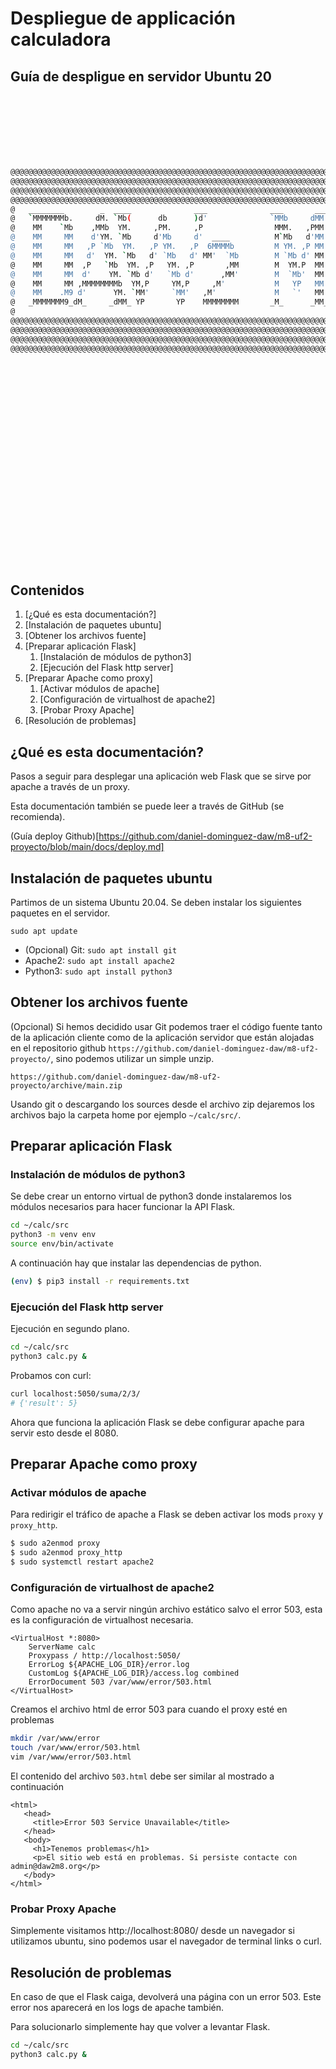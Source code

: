 # Despliegue de applicación calculadora
## Guía de despligue en servidor Ubuntu 20

<br/>
<br/>
<br/>
<br/>
<br/>
<br/>

```bash
@@@@@@@@@@@@@@@@@@@@@@@@@@@@@@@@@@@@@@@@@@@@@@@@@@@@@@@@@@@@@@@@@@@@@@@@@@@@@@@@@@@
@@@@@@@@@@@@@@@@@@@@@@@@@@@@@@@@@@@@@@@@@@@@@@@@@@@@@@@@@@@@@@@@@@@@@@@@@@@@@@@@@@@
@@@@@@@@@@@@@@@@@@@@@@@@@@@@@@@@@@@@@@@@@@@@@@@@@@@@@@@@@@@@@@@@@@@@@@@@@@@@@@@@@@@
@@@@@@@@@@@@@@@@@@@@@@@@@@@@@@@@@@@@@@@@@@@@@@@@@@@@@@@@@@@@@@@@@@@@@@@@@@@@@@@@@@@
@   ________        _  ____              ___              ___       ___  ____     @
@   `MMMMMMMb.     dM. `Mb(      db      )d'              `MMb     dMM' 6MMMMb    @
@    MM    `Mb    ,MMb  YM.     ,PM.     ,P                MMM.   ,PMM 6M'  `Mb   @
@    MM     MM    d'YM. `Mb     d'Mb     d'  ____          M`Mb   d'MM MM    M9   @
@    MM     MM   ,P `Mb  YM.   ,P YM.   ,P  6MMMMb         M YM. ,P MM YM.  ,9    @
@    MM     MM   d'  YM. `Mb   d' `Mb   d' MM'  `Mb        M `Mb d' MM  YMMMMb    @
@    MM     MM  ,P   `Mb  YM. ,P   YM. ,P       ,MM        M  YM.P  MM  6'  `Mb   @
@    MM     MM  d'    YM. `Mb d'   `Mb d'      ,MM'        M  `Mb'  MM 6M    MM   @
@    MM     MM ,MMMMMMMMb  YM,P     YM,P     ,M'           M   YP   MM MM    MM   @
@    MM    .M9 d'      YM. `MM'     `MM'   ,M'             M   `'   MM YM.  ,M9   @
@   _MMMMMMM9_dM_     _dMM_ YP       YP    MMMMMMMM       _M_      _MM_ YMMMM9    @
@                                                                                 @
@@@@@@@@@@@@@@@@@@@@@@@@@@@@@@@@@@@@@@@@@@@@@@@@@@@@@@@@@@@@@@@@@@@@@@@@@@@@@@@@@@@
@@@@@@@@@@@@@@@@@@@@@@@@@@@@@@@@@@@@@@@@@@@@@@@@@@@@@@@@@@@@@@@@@@@@@@@@@@@@@@@@@@@
@@@@@@@@@@@@@@@@@@@@@@@@@@@@@@@@@@@@@@@@@@@@@@@@@@@@@@@@@@@@@@@@@@@@@@@@@@@@@@@@@@@
@@@@@@@@@@@@@@@@@@@@@@@@@@@@@@@@@@@@@@@@@@@@@@@@@@@@@@@@@@@@@@@@@@@@@@@@@@@@@@@@@@@
```
   
<br/>
<br/>
<br/>
<br/>
<br/>
<br/>
<br/>
<br/>
<br/>
<br/>
<br/>
<br/>
<br/>
<br/>
<br/>
<br/>
<br/>
<br/>
<br/>

## Contenidos

1. [¿Qué es esta documentación?]
2. [Instalación de paquetes ubuntu]
3. [Obtener los archivos fuente]
4. [Preparar aplicación Flask]
    1. [Instalación de módulos de python3]
    2. [Ejecución del Flask http server]
5. [Preparar Apache como proxy]
    1. [Activar módulos de apache]
    2. [Configuración de virtualhost de apache2]
    3. [Probar Proxy Apache]
6. [Resolución de problemas]

## ¿Qué es esta documentación?

Pasos a seguir para desplegar una aplicación web Flask que se sirve por apache a través de un proxy.

Esta documentación también se puede leer a través de GitHub (se recomienda).

(Guía deploy Github)[https://github.com/daniel-dominguez-daw/m8-uf2-proyecto/blob/main/docs/deploy.md]

## Instalación de paquetes ubuntu

Partimos de un sistema Ubuntu 20.04. Se deben instalar los siguientes paquetes en el servidor.

`sudo apt update`

- (Opcional) Git: `sudo apt install git`
- Apache2: `sudo apt install apache2`
- Python3: `sudo apt install python3`


## Obtener los archivos fuente

(Opcional) Si hemos decidido usar Git podemos traer el código fuente tanto de la aplicación cliente como de la aplicación servidor que están alojadas en el repositorio github `https://github.com/daniel-dominguez-daw/m8-uf2-proyecto/`, sino podemos utilizar un simple unzip.

`https://github.com/daniel-dominguez-daw/m8-uf2-proyecto/archive/main.zip`

Usando git o descargando los sources desde el archivo zip dejaremos los archivos bajo la carpeta home por ejemplo `~/calc/src/`.

## Preparar aplicación Flask

### Instalación de módulos de python3

Se debe crear un entorno virtual de python3 donde instalaremos los módulos necesarios para hacer funcionar la API Flask.

```bash
cd ~/calc/src
python3 -m venv env
source env/bin/activate
```

A continuación hay que instalar las dependencias de python.

```bash
(env) $ pip3 install -r requirements.txt
```

### Ejecución del Flask http server

Ejecución en segundo plano.

```bash
cd ~/calc/src
python3 calc.py &
```

Probamos con curl:

```bash
curl localhost:5050/suma/2/3/
# {'result': 5}
```

Ahora que funciona la aplicación Flask se debe configurar apache para servir esto desde el 8080.

## Preparar Apache como proxy

### Activar módulos de apache

Para redirigir el tráfico de apache a Flask se deben activar los mods `proxy` y `proxy_http`.

```bash
$ sudo a2enmod proxy
$ sudo a2enmod proxy_http
$ sudo systemctl restart apache2
```

### Configuración de virtualhost de apache2

Como apache no va a servir ningún archivo estático salvo el error 503, esta es la configuración de virtualhost necesaria.

```
<VirtualHost *:8080>
    ServerName calc
    Proxypass / http://localhost:5050/
    ErrorLog ${APACHE_LOG_DIR}/error.log
    CustomLog ${APACHE_LOG_DIR}/access.log combined
    ErrorDocument 503 /var/www/error/503.html
</VirtualHost>
```

Creamos el archivo html de error 503 para cuando el proxy esté en problemas

```bash
mkdir /var/www/error
touch /var/www/error/503.html
vim /var/www/error/503.html
```

El contenido del archivo `503.html` debe ser similar al mostrado a continuación

```
<html>
   <head>
     <title>Error 503 Service Unavailable</title>
   </head>
   <body>
     <h1>Tenemos problemas</h1>
     <p>El sitio web está en problemas. Si persiste contacte con admin@daw2m8.org</p>
   </body>
</html>
```

### Probar Proxy Apache

Simplemente visitamos http://localhost:8080/ desde un navegador si utilizamos ubuntu, sino podemos usar el navegador de terminal links o curl.

## Resolución de problemas

En caso de que el Flask caiga, devolverá una página con un error 503. Este error nos aparecerá en los logs de apache también.

Para solucionarlo simplemente hay que volver a levantar Flask.

```bash
cd ~/calc/src
python3 calc.py &
```
